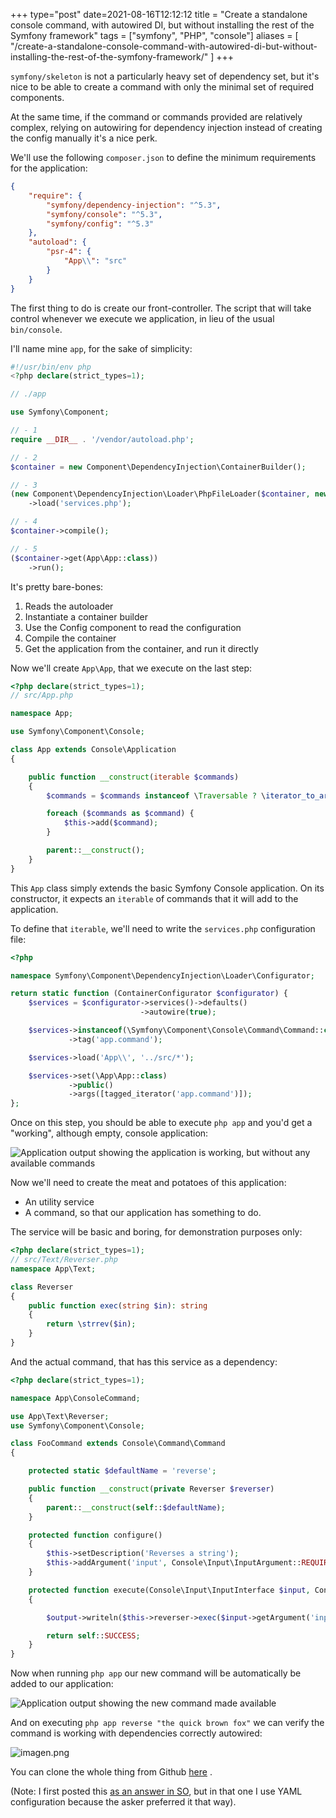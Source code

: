 +++
type="post"
date=2021-08-16T12:12:12
title = "Create a standalone console command, with autowired DI, but without installing the rest of the Symfony framework"
tags = ["symfony", "PHP", "console"]
aliases = [
    "/create-a-standalone-console-command-with-autowired-di-but-without-installing-the-rest-of-the-symfony-framework/"
]
+++

`symfony/skeleton` is not a particularly heavy set of dependency set, but it's nice to be able to create a command with only the minimal set of required components.

At the same time, if the command or commands provided are relatively complex, relying on autowiring for dependency injection instead of creating the config manually it's a nice perk.

We'll use the following `composer.json` to define the minimum requirements for the application:

```json
{
    "require": {
        "symfony/dependency-injection": "^5.3",
        "symfony/console": "^5.3",
        "symfony/config": "^5.3"
    },
    "autoload": {
        "psr-4": {
            "App\\": "src"
        }
    }
}
```

The first thing to do is create our front-controller. The script that will take control whenever we execute we application, in lieu of the usual `bin/console`.

I'll name mine `app`, for the sake of simplicity:

```php
#!/usr/bin/env php
<?php declare(strict_types=1);

// ./app

use Symfony\Component;

// - 1
require __DIR__ . '/vendor/autoload.php';

// - 2
$container = new Component\DependencyInjection\ContainerBuilder();

// - 3
(new Component\DependencyInjection\Loader\PhpFileLoader($container, new Component\Config\FileLocator(__DIR__ . '/config')))
    ->load('services.php');

// - 4
$container->compile();

// - 5
($container->get(App\App::class))
    ->run();
```

It's pretty bare-bones:

1. Reads the autoloader
2. Instantiate a container builder
3. Use the Config component to read the configuration
4. Compile the container
5. Get the application from the container, and run it directly

Now we'll create `App\App`, that we execute on the last step:

```php
<?php declare(strict_types=1);
// src/App.php

namespace App;

use Symfony\Component\Console;

class App extends Console\Application
{

    public function __construct(iterable $commands)
    {
        $commands = $commands instanceof \Traversable ? \iterator_to_array($commands) : $commands;

        foreach ($commands as $command) {
            $this->add($command);
        }

        parent::__construct();
    }
}
```

This `App` class simply extends the basic Symfony Console application. On its constructor, it expects an `iterable` of commands that it will add to the application.

To define that `iterable`, we'll need to write the `services.php` configuration file:

```php
<?php

namespace Symfony\Component\DependencyInjection\Loader\Configurator;

return static function (ContainerConfigurator $configurator) {
    $services = $configurator->services()->defaults()
                             ->autowire(true);

    $services->instanceof(\Symfony\Component\Console\Command\Command::class)
             ->tag('app.command');

    $services->load('App\\', '../src/*');

    $services->set(\App\App::class)
             ->public()
             ->args([tagged_iterator('app.command')]);
};
```

Once on this step, you should be able to execute `php app` and you'd get a "working", although empty, console application:

![Application output showing the application is working, but without any available commands](/images/single-file-command-empty-output.png)

Now we'll need to create the meat and potatoes of this application:
- An utility service
- A command, so that our application has something to do.

The service will be basic and boring, for demonstration purposes only:

```php
<?php declare(strict_types=1);
// src/Text/Reverser.php
namespace App\Text;

class Reverser
{
    public function exec(string $in): string
    {
        return \strrev($in);
    }
}
```

And the actual command, that has this service as a dependency:

```php
<?php declare(strict_types=1);

namespace App\ConsoleCommand;

use App\Text\Reverser;
use Symfony\Component\Console;

class FooCommand extends Console\Command\Command
{

    protected static $defaultName = 'reverse';

    public function __construct(private Reverser $reverser)
    {
        parent::__construct(self::$defaultName);
    }

    protected function configure()
    {
        $this->setDescription('Reverses a string');
        $this->addArgument('input', Console\Input\InputArgument::REQUIRED, 'A string that will be reversed');
    }

    protected function execute(Console\Input\InputInterface $input, Console\Output\OutputInterface $output): int
    {

        $output->writeln($this->reverser->exec($input->getArgument('input')));

        return self::SUCCESS;
    }
}
```

Now when running `php app` our new command will be automatically be added to our application:

![Application output showing the new command made available](/images/single-file-command-output.png)

And on executing `php app reverse "the quick brown fox"` we can verify the command is working with dependencies correctly autowired:

![imagen.png](https://cdn.hashnode.com/res/hashnode/image/upload/v1629094953004/Qz38C0gR3.png)

You can clone the whole thing from Github  [here](https://github.com/yivi/standalone_symfony_console) .

(Note: I first posted this  [as an answer in SO](https://stackoverflow.com/questions/68754974/how-to-use-dependencyinjection-from-symfony-in-stand-alone-application-with-comm/68792899#68792899), but in that one I use YAML configuration because the asker preferred it that way).

